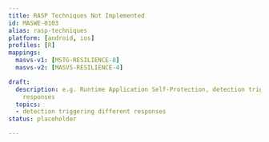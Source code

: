 ```yaml
---
title: RASP Techniques Not Implemented
id: MASWE-0103
alias: rasp-techniques
platform: [android, ios]
profiles: [R]
mappings:
  masvs-v1: [MSTG-RESILIENCE-8]
  masvs-v2: [MASVS-RESILIENCE-4]

draft:
  description: e.g. Runtime Application Self-Protection, detection triggering different
    responses
  topics:
  - detection triggering different responses
status: placeholder

---
```

